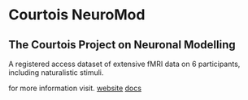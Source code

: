 # Courtois NeuroMod


## The Courtois Project on Neuronal Modelling

A registered access dataset of extensive fMRI data on 6 participants, including naturalistic stimuli.

for more information visit.
[website](https://www.cneuromod.ca/)
[docs](https://docs.cneuromod.ca/)
